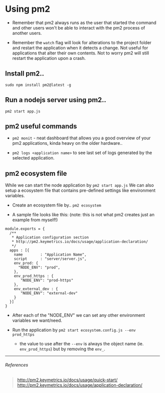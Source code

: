 # Using pm2

* Remember that pm2 always runs as the user that started the command and other users won't be able to interact with the pm2 process of another users.

* Remember the `watch` flag will look for alterations to the project folder and restart the application when it detects a change. Not useful for applications that alter their own contents. Not to worry pm2 will still restart the application upon a crash.

## Install pm2..

`sudo npm install pm2@latest -g`

## Run a nodejs server using pm2..

`pm2 start app.js`

## pm2 useful commands

* `pm2 monit` - neat dashboard that allows you a good overview of your pm2 applications, kinda heavy on the older hardware..

* `pm2 logs <application name>` to see last set of logs generated by the selected application.

## pm2 ecosystem file

While we can start the node application by `pm2 start app.js` We can also setup a ecosystem file that contains pre-defined settings like environment variables.

* Create an ecosystem file by.. `pm2 ecosystem`

* A sample file looks like this: (note: this is not what pm2 creates just an example from myself!)

```
module.exports = {
  /**
   * Application configuration section
   * http://pm2.keymetrics.io/docs/usage/application-declaration/
   */
  apps : [{
    name        : "Application Name",
    script      : "server/server.js",
    env_prod: {
      "NODE_ENV": "prod",
    },
    env_prod_https : {
       "NODE_ENV": "prod-https"
    },
    env_external_dev : {
       "NODE_ENV": "external-dev"
    }
  }]
}
```
  * After each of the "NODE_ENV" we can set any other environment variables we want/need.

* Run the application by `pm2 start ecosystem.config.js --env prod_https`
  * the value to use after the `--env` is always the object name (ie. `env_prod_https`) but by removing the `env_`.

----
###### References

> http://pm2.keymetrics.io/docs/usage/quick-start/
> http://pm2.keymetrics.io/docs/usage/application-declaration/
